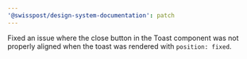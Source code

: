```yaml
---
'@swisspost/design-system-documentation': patch
---
```


Fixed an issue where the close button in the Toast component was not properly aligned when the toast was rendered with `position: fixed`.
